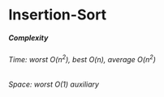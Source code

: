 # Insertion-Sort

##### Complexity 
###### Time: worst _O_(_n_<sup>2</sup>), best _O_(_n_), average _O_(_n_<sup>2</sup>)
###### Space: worst _O_(1) auxiliary
